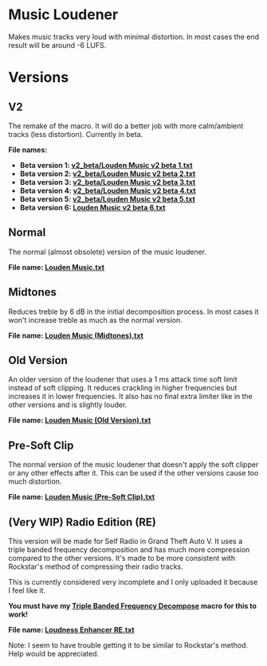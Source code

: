 # Music Loudener
Makes music tracks very loud with minimal distortion. In most cases the end result will be around -6 LUFS.

# Versions

## V2
The remake of the macro. It will do a better job with more calm/ambient tracks (less distortion). Currently in beta.

**File names:**
- **Beta version 1: [v2_beta/Louden Music v2 beta 1.txt](https://github.com/ScratcherAwesomeMinecraft2005/audacity-macros/blob/main/loudness_enhancer/v2_beta/Louden%20Music%20v2%20beta%201.txt)**
- **Beta version 2: [v2_beta/Louden Music v2 beta 2.txt](https://github.com/ScratcherAwesomeMinecraft2005/audacity-macros/blob/main/loudness_enhancer/v2_beta/Louden%20Music%20v2%20beta%202.txt)**
- **Beta version 3: [v2_beta/Louden Music v2 beta 3.txt](https://github.com/ScratcherAwesomeMinecraft2005/audacity-macros/blob/main/loudness_enhancer/v2_beta/Louden%20Music%20v2%20beta%203.txt)**
- **Beta version 4: [v2_beta/Louden Music v2 beta 4.txt](https://github.com/ScratcherAwesomeMinecraft2005/audacity-macros/blob/main/loudness_enhancer/v2_beta/Louden%20Music%20v2%20beta%204.txt)**
- **Beta version 5: [v2_beta/Louden Music v2 beta 5.txt](https://github.com/ScratcherAwesomeMinecraft2005/audacity-macros/blob/main/loudness_enhancer/v2_beta/Louden%20Music%20v2%20beta%205.txt)**
- **Beta version 6: [Louden Music v2 beta 6.txt](https://github.com/ScratcherAwesomeMinecraft2005/audacity-macros/blob/main/loudness_enhancer/Louden%20Music%20v2%20beta%206.txt)**

## Normal
The normal (almost obsolete) version of the music loudener.

**File name: [Louden Music.txt](https://github.com/ScratcherAwesomeMinecraft2005/audacity-macros/blob/main/loudness_enhancer/Louden%20Music.txt)**

## Midtones
Reduces treble by 6 dB in the initial decomposition process. In most cases it won't increase treble as much as the normal version.

**File name: [Louden Music (Midtones).txt](https://github.com/ScratcherAwesomeMinecraft2005/audacity-macros/blob/main/loudness_enhancer/Louden%20Music%20(Midtones).txt)**

## Old Version
An older version of the loudener that uses a 1 ms attack time soft limit instead of soft clipping. It reduces crackling in higher frequencies but increases it in lower frequencies. It also has no final extra limiter like in the other versions and is slightly louder.

**File name: [Louden Music (Old Version).txt](https://github.com/ScratcherAwesomeMinecraft2005/audacity-macros/blob/main/loudness_enhancer/Louden%20Music%20(Old%20Version).txt)**

## Pre-Soft Clip
The normal version of the music loudener that doesn't apply the soft clipper or any other effects after it. This can be used if the other versions cause too much distortion.

**File name: [Louden Music (Pre-Soft Clip).txt](https://github.com/ScratcherAwesomeMinecraft2005/audacity-macros/blob/main/loudness_enhancer/Louden%20Music%20(Pre-Soft%20Clip).txt)**

## (Very WIP) Radio Edition (RE)
This version will be made for Self Radio in Grand Theft Auto V. It uses a triple banded frequency decomposition and has much more compression compared to the other versions. It's made to be more consistent with Rockstar's method of compressing their radio tracks.

This is currently considered very incomplete and I only uploaded it because I feel like it.

**You must have my [Triple Banded Frequency Decompose](https://github.com/ScratcherAwesomeMinecraft2005/audacity-macros/blob/main/freq_decompose/Triple%20Banded%20Frequency%20Decompose.txt) macro for this to work!**

**File name: [Loudness Enhancer RE.txt](https://github.com/ScratcherAwesomeMinecraft2005/audacity-macros/blob/main/loudness_enhancer/Loudness%20Enhancer%20RE.txt)**

Note: I seem to have trouble getting it to be similar to Rockstar's method. Help would be appreciated.
